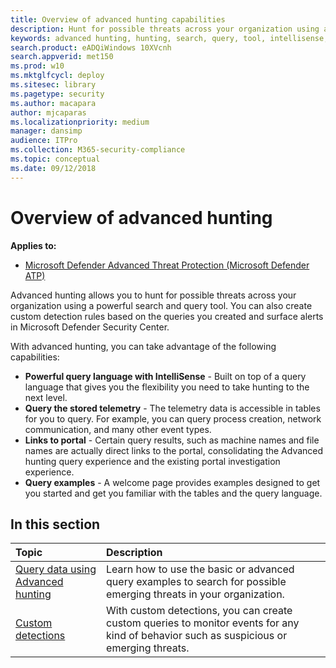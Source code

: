 ```yaml
---
title: Overview of advanced hunting capabilities
description: Hunt for possible threats across your organization using a powerful search and query tool
keywords: advanced hunting, hunting, search, query, tool, intellisense, telemetry
search.product: eADQiWindows 10XVcnh
search.appverid: met150
ms.prod: w10
ms.mktglfcycl: deploy
ms.sitesec: library
ms.pagetype: security
ms.author: macapara
author: mjcaparas
ms.localizationpriority: medium
manager: dansimp
audience: ITPro
ms.collection: M365-security-compliance 
ms.topic: conceptual
ms.date: 09/12/2018
---
```


# Overview of advanced hunting 
**Applies to:**
- [Microsoft Defender Advanced Threat Protection (Microsoft Defender ATP)](https://go.microsoft.com/fwlink/p/?linkid=2069559)

Advanced hunting allows you to hunt for possible threats across your organization using a powerful search and query tool. You can also create custom detection rules based on the queries you created and surface alerts in Microsoft Defender Security Center. 

With advanced hunting, you can take advantage of the following capabilities:

- **Powerful query language with IntelliSense** - Built on top of a query language that gives you the flexibility you need to take hunting to the next level.
- **Query the stored telemetry** - The telemetry data is accessible in tables for you to query. For example, you can query process creation, network communication, and many other event types.
- **Links to portal** - Certain query results, such as machine names and file names are actually direct links to the portal, consolidating the Advanced hunting query experience and the existing portal investigation experience.
- **Query examples** - A welcome page provides examples designed to get you started and get you familiar with the tables and the query language.

## In this section
Topic | Description 
:---|:---
[Query data using Advanced hunting](advanced-hunting.md) | Learn how to use the basic or advanced query examples to search for possible emerging threats in your organization.
[Custom detections](overview-custom-detections.md)|  With custom detections, you can create custom queries to monitor events for any kind of behavior such as suspicious or emerging threats.



